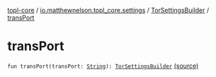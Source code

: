 [topl-core](../../index.md) / [io.matthewnelson.topl_core.settings](../index.md) / [TorSettingsBuilder](index.md) / [transPort](./trans-port.md)

# transPort

`fun transPort(transPort: `[`String`](https://kotlinlang.org/api/latest/jvm/stdlib/kotlin/-string/index.html)`): `[`TorSettingsBuilder`](index.md) [(source)](https://github.com/05nelsonm/TorOnionProxyLibrary-Android/blob/master/topl-core/src/main/java/io/matthewnelson/topl_core/settings/TorSettingsBuilder.kt#L613)
